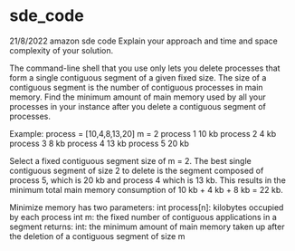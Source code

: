 # sde_code
21/8/2022 amazon sde code
Explain your approach and time and space complexity of your solution.

The command-line shell that you use only lets you delete processes that form a single contiguous segment of a given fixed size. The size of a contiguous segment is the number of contiguous processes in main memory. Find the minimum amount of main memory used by all your processes in your instance after you delete a contiguous segment of processes.

Example:
process = [10,4,8,13,20]
m = 2
process 1 10 kb
process 2 4 kb
process 3 8 kb
process 4 13 kb
process 5 20 kb

Select a fixed contiguous segment size of m = 2. The best single contiguous segment of size 2 to delete is the segment composed of process 5, which is 20 kb and process 4 which is 13 kb. This results in the minimum total main memory consumption of 10 kb + 4 kb + 8 kb = 22 kb.

Minimize memory has two parameters:
int process[n]: kilobytes occupied by each process
int m: the fixed number of contiguous applications in a segment
returns: int: the minimum amount of main memory taken up after the deletion of a contiguous segment of size m

